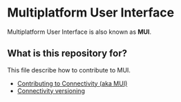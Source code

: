 # Multiplatform User Interface

Multiplatform User Interface is also known as **MUI**.

## What is this repository for?
This file describe how to contribute to MUI.

- [Contributing to Connectivity (aka MUI)](contributing.md)
- [Connectivity versioning](versioning.md)